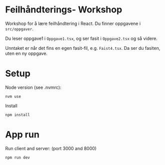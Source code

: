 # Feilhåndterings- Workshop

Workshop for å lære feilhåndtering i React. Du finner oppgavene i `src/oppgaver`.

Du leser oppgave1 i `Oppgave1.tsx`, og ser fasit i `Oppgave2.tsx` og så videre.

Unntaket er når det fins en egen fasit-fil, e.g. `Faist4.tsx`. Da ser du fasiten, uten en ny oppgave.

# Setup

Node version (see .nvmrc):

```
nvm use
```

Install

```
npm install
```

# App run

Run client and server: (port 3000 and 8000)

```
npm run dev
```
